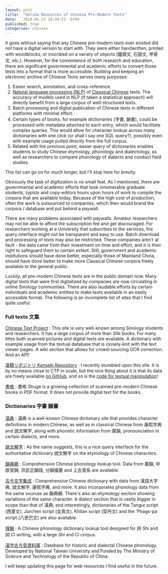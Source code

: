 ```yaml
---
layout: post
title:  "Online Resources of Chinese Pre-Modern Texts"
date:   2018-06-23 18:44:52 -0700
published: true
categories: chinese
---
```


It goes without saying that any Chinese pre-modern texts ever existed did not have a digital version to start with. They were either handwritten, printed with woodblocks, or inscribed on a variety of objects (鐘鼎文, 石鼓文, 甲骨文, etc.). However, for the convenience of both research and education, there are significant governmental and academic efforts to convert those texts into a format that is more accessible. Building and keeping an electronic archive of Chinese Texts serves many purposes:
1. Easier search, annotation, and cross-reference.
2. [Natural language processing (NLP)][nlp] of [Classical Chinese][classical_chinese] texts. The accuracy of models used in NLP (if taken a statistical approach) will directly benefit from a large corpus of well-structured texts.
3. Batch processing and digital publication of Chinese texts in different platforms with minimal effort.
4. Certain types of books, for example dictionaries (字書, 韻書), could be processed with metadata attached to each entry, which would facilitate complex queries. This would allow for character lookup across many dictionaries with one click (or shall I say one SQL query?), possibly even with example usage pulled directly from the full corpus.
5. Related with the previous point, easier query of dictionaries enables students to study Chinese etymology, phonology and dialectology, as well as researchers to compare phonology of dialects and conduct field studies.

This list can go on for much longer, but I'll stop here for brevity.

<!--more-->

Obviously the task of digitization is no small feat. As I mentioned, there are governmental and academic efforts that took innumerable graduate students, typists and copy-editors hours upon hours of work to compile the corpora that are available today. Because of the high cost of production, often the work is outsourced to companies, which then would brand the corpora / database and put behind a paywall.

There are many problems associated with paywalls. Amateur researchers may not be able to afford the subscription fee and get discouraged. For researchers working at a University that subscribes to the services, the query interface might not be transparent and easy to use. Batch download and processing of texts may also be restricted. These companies aren't at fault - the data came from their investment on time and effort, and it is their right to safeguard them to certain extent. Still, government and academic institutions should have done better, especially those of Mainland China, should have done better to make more Classical Chinese corpora freely available to the general public.

Luckily, all pre-modern Chinese texts are in the public domain now. Many digital texts that were first digitalized by companies are now circulating in online Sinology communities. There are also laudable efforts by certain individuals and academic entities to make texts available in an easily accessible format. The following is an incomplete list of sites that I find quite useful.

### Full texts 文集
[Chinese Text Project](https://www.ctext.org/)
: This site is very well-known among Sinology students and researchers. It has a large corpus of more than 30k books. For many titles both scanned pictures and digital texts are available. A dictionary with example usage from the textual database that is closely-knit with the text viewer pages. A wiki section that allows for crowd-sourcing OCR correction. And an API!

[漢籍リポジトリ Kanseki Repository](http://www.kanripo.org)
: I recently stumbled upon this site. It is by no means close to CTP in scale, but the nice thing about it is that its data are freely available [on GitHub](https://github.com/kanripo), and so is the [code for textual manipulation](https://github.com/mandoku/mandoku)!

[書格](https://shuge.org)
: 書格 Shuge is a growing collection of scanned pre-modern Chinese books in PDF format. It does not provide digital text for the books.

### Dictionaries 字書 韻書

[漢典](http://www.zdic.net/)
: 漢典 is a well-known Chinese dictionary site that provides character definitions in modern Chinese, as well as in classical Chinese from 康熙字典 and 說文解字, along with phonetic information from 廣韻, pronounciation in certain dialects, and more.

[說文解字](http://www.shuowen.org)
: As the name suggests, this is a nice query interface for the authoritative dictionary 說文解字 on the etymology of Chinese characters.

[韻典網](http://ytenx.org)
: Comprehensive Chinese phonology lookup tool. Data from 廣韻, 中原音韻, 洪武正韻牋, 分韻撮要 and 上古音系 are available.

[古今文字集成](http://www.ccamc.co/)
: Comprehensive Chinese dictionary with data from 漢語大字典, 說文解字, 康熙字典, and more. It also incorporates phonology data from the same sources as 韻典網. There's also an etymology section showing variations of the same character. A dialect section that is vastly bigger in scope than that of 漢典, and interestingly, dictionaries of the Tangut script (西夏文), Jurchen script (女真文), Khitan script (契丹文) and the 'Phags-pa script (八思巴文) are also available.

[搜韻](https://sou-yun.com/)
: A Chinese phonology dictionary lookup tool designed for 詩 *Shi* and 詞 *Ci* writing, with a large *Shi* and *Ci* corpus.

[漢字古今音資料庫](http://xiaoxue.iis.sinica.edu.tw/ccr/)
: Database for historic and dialectal Chinese phonology. Developed by National Taiwan University and Funded by The Ministry of Science and Technology of the Republic of China.

I will keep updating this page for web resources I find useful in the future.

[classical_chinese]: https://en.wikipedia.org/wiki/Classical_Chinese
[nlp]: https://en.wikipedia.org/wiki/Natural_language_processing
